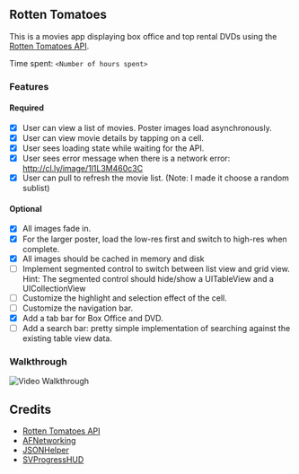 ## Rotten Tomatoes

This is a movies app displaying box office and top rental DVDs using the [Rotten Tomatoes API](http://developer.rottentomatoes.com/docs/read/JSON).

Time spent: `<Number of hours spent>`

### Features

#### Required

- [X] User can view a list of movies. Poster images load asynchronously.
- [X] User can view movie details by tapping on a cell.
- [X] User sees loading state while waiting for the API.
- [X] User sees error message when there is a network error: http://cl.ly/image/1l1L3M460c3C
- [X] User can pull to refresh the movie list. (Note: I made it choose a random sublist)

#### Optional

- [X] All images fade in.
- [X] For the larger poster, load the low-res first and switch to high-res when complete.
- [X] All images should be cached in memory and disk
- [ ] Implement segmented control to switch between list view and grid view. Hint: The segmented control should hide/show a UITableView and a UICollectionView
- [ ] Customize the highlight and selection effect of the cell.
- [ ] Customize the navigation bar.
- [X] Add a tab bar for Box Office and DVD.
- [ ] Add a search bar: pretty simple implementation of searching against the existing table view data.

### Walkthrough
![Video Walkthrough](http://i.imgur.com/9d4fXIm.gif)

Credits
---------
* [Rotten Tomatoes API](http://developer.rottentomatoes.com/docs/read/JSON)
* [AFNetworking](https://github.com/AFNetworking/AFNetworking)
* [JSONHelper](https://github.com/isair/JSONHelper)
* [SVProgressHUD](https://github.com/TransitApp/SVProgressHUD)
